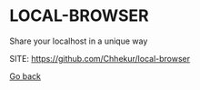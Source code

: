 # LOCAL-BROWSER
 
 Share your localhost in a unique way
 
 SITE: https://github.com/Chhekur/local-browser

 [Go back](https://portable-linux-apps.github.io/apps.html)
